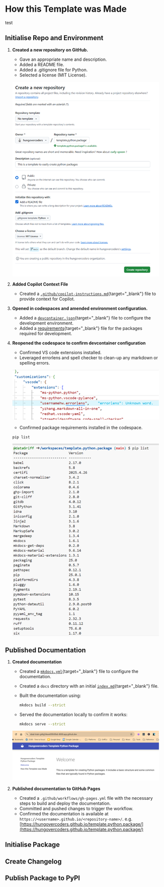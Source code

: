 # How this Template was Made

test

## Initialise Repo and Environment

1. **Created a new repository on GitHub.**
      - Gave an appropriate name and description.
      - Added a README file.
      - Added a .gitignore file for Python.
      - Selected a license (MIT License).

    ![Github Repo](./images/github_create_repo.png)

1. **Added Copilot Context File**
      - Created a [`.github/copilot-instructions.md`](https://github.com/hungovercoders/template.python.package/blob/main/.github/copilot-instructions.md){target="_blank"} file to provide context for Copilot.

1. **Opened in codespaces and amended environment configuration.**
      - Added a [`devcontainer.json`](https://github.com/hungovercoders/template.python.package/blob/main/.devcontainer/devcontainer.json){target="_blank"} file to configure the development environment.
      - Added a [requirements](https://github.com/hungovercoders/template.python.package/blob/main/.devcontainer/requirements.txt){target="_blank"} file for the packages required for development.

1. **Reopened the codespace to confirm devcontainer configuration**
    - Confirmed VS code extensions installed.
    - Leveraged errorlens and spell checker to clean-up any markdown or spelling errors.

    ![Error Lens and Spell Checker](./images/errorlens_spellcheck.PNG)

    - Confirmed package requirements installed in the codespace.
  
    ```bash
    pip list
    ```

    ![Pip List](./images/pip_list.PNG)

## Published Documentation

1. **Created documentation**
   - Created a [`mkdocs.yml`](https://github.com/hungovercoders/template.python.package/blob/main/mkdocs.yml){target="_blank"} file to configure the documentation.
   - Created a `docs` directory with an initial [`index.md`](https://github.com/hungovercoders/template.python.package/blob/main/docs/index.md){target="_blank"} file.
   - Built the documentation using:

     ```bash
     mkdocs build --strict
     ```

   - Served the documentation locally to confirm it works:

     ```bash
     mkdocs serve --strict
     ```

    ![Local Documentation Served](../images/local_mkdocs.PNG)

2. **Published documentation to GitHub Pages**
   - Created a `.github/workflows/gh-pages.yml` file with the necessary steps to build and deploy the documentation.
   - Committed and pushed changes to trigger the workflow.
   - Confirmed the documentation is available at `https://<username>.github.io/<repository-name>/`. e.g. [https://hungovercoders.github.io/template.python.package/](https://hungovercoders.github.io/template.python.package/)

## Initialise Package

## Create Changelog

## Publish Package to PyPI
